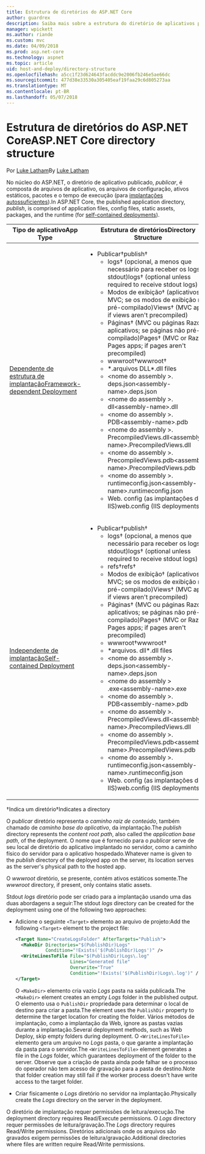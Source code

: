 ```yaml
---
title: Estrutura de diretórios do ASP.NET Core
author: guardrex
description: Saiba mais sobre a estrutura do diretório de aplicativos publicados do ASP.NET Core.
manager: wpickett
ms.author: riande
ms.custom: mvc
ms.date: 04/09/2018
ms.prod: asp.net-core
ms.technology: aspnet
ms.topic: article
uid: host-and-deploy/directory-structure
ms.openlocfilehash: a5cc1f23d624643facddc9e2006fb246e5ae66dc
ms.sourcegitcommit: 477d38e33530a305405eaf19faa29c6d805273aa
ms.translationtype: MT
ms.contentlocale: pt-BR
ms.lasthandoff: 05/07/2018
---
```

# <a name="aspnet-core-directory-structure"></a><span data-ttu-id="8bb73-103">Estrutura de diretórios do ASP.NET Core</span><span class="sxs-lookup"><span data-stu-id="8bb73-103">ASP.NET Core directory structure</span></span>

<span data-ttu-id="8bb73-104">Por [Luke Latham](https://github.com/guardrex)</span><span class="sxs-lookup"><span data-stu-id="8bb73-104">By [Luke Latham](https://github.com/guardrex)</span></span>

<span data-ttu-id="8bb73-105">No núcleo do ASP.NET, o diretório de aplicativo publicado, *publicar*, é composta de arquivos de aplicativo, os arquivos de configuração, ativos estáticos, pacotes e o tempo de execução (para [implantações autossuficientes](/dotnet/core/deploying/#self-contained-deployments-scd)).</span><span class="sxs-lookup"><span data-stu-id="8bb73-105">In ASP.NET Core, the published application directory, *publish*, is comprised of application files, config files, static assets, packages, and the runtime (for [self-contained deployments](/dotnet/core/deploying/#self-contained-deployments-scd)).</span></span>


| <span data-ttu-id="8bb73-106">Tipo de aplicativo</span><span class="sxs-lookup"><span data-stu-id="8bb73-106">App Type</span></span> | <span data-ttu-id="8bb73-107">Estrutura de diretórios</span><span class="sxs-lookup"><span data-stu-id="8bb73-107">Directory Structure</span></span> |
| -------- | ------------------- |
| [<span data-ttu-id="8bb73-108">Dependente de estrutura de implantação</span><span class="sxs-lookup"><span data-stu-id="8bb73-108">Framework-dependent Deployment</span></span>](/dotnet/core/deploying/#framework-dependent-deployments-fdd) | <ul><li><span data-ttu-id="8bb73-109">Publicar&dagger;</span><span class="sxs-lookup"><span data-stu-id="8bb73-109">publish&dagger;</span></span><ul><li><span data-ttu-id="8bb73-110">logs&dagger; (opcional, a menos que necessário para receber os logs de stdout)</span><span class="sxs-lookup"><span data-stu-id="8bb73-110">logs&dagger; (optional unless required to receive stdout logs)</span></span></li><li><span data-ttu-id="8bb73-111">Modos de exibição&dagger; (aplicativos MVC; se os modos de exibição não pré-compilado)</span><span class="sxs-lookup"><span data-stu-id="8bb73-111">Views&dagger; (MVC apps; if views aren't precompiled)</span></span></li><li><span data-ttu-id="8bb73-112">Páginas&dagger; (MVC ou páginas Razor aplicativos; se páginas não pré-compilado)</span><span class="sxs-lookup"><span data-stu-id="8bb73-112">Pages&dagger; (MVC or Razor Pages apps; if pages aren't precompiled)</span></span></li><li><span data-ttu-id="8bb73-113">wwwroot&dagger;</span><span class="sxs-lookup"><span data-stu-id="8bb73-113">wwwroot&dagger;</span></span></li><li><span data-ttu-id="8bb73-114">\*\.arquivos DLL</span><span class="sxs-lookup"><span data-stu-id="8bb73-114">\*\.dll files</span></span></li><li><span data-ttu-id="8bb73-115">\<nome do assembly >. deps.json</span><span class="sxs-lookup"><span data-stu-id="8bb73-115">\<assembly-name>.deps.json</span></span></li><li><span data-ttu-id="8bb73-116">\<nome do assembly >. dll</span><span class="sxs-lookup"><span data-stu-id="8bb73-116">\<assembly-name>.dll</span></span></li><li><span data-ttu-id="8bb73-117">\<nome do assembly >. PDB</span><span class="sxs-lookup"><span data-stu-id="8bb73-117">\<assembly-name>.pdb</span></span></li><li><span data-ttu-id="8bb73-118">\<nome do assembly >. PrecompiledViews.dll</span><span class="sxs-lookup"><span data-stu-id="8bb73-118">\<assembly-name>.PrecompiledViews.dll</span></span></li><li><span data-ttu-id="8bb73-119">\<nome do assembly >. PrecompiledViews.pdb</span><span class="sxs-lookup"><span data-stu-id="8bb73-119">\<assembly-name>.PrecompiledViews.pdb</span></span></li><li><span data-ttu-id="8bb73-120">\<nome do assembly >. runtimeconfig.json</span><span class="sxs-lookup"><span data-stu-id="8bb73-120">\<assembly-name>.runtimeconfig.json</span></span></li><li><span data-ttu-id="8bb73-121">Web. config (as implantações do IIS)</span><span class="sxs-lookup"><span data-stu-id="8bb73-121">web.config (IIS deployments)</span></span></li></ul></li></ul> |
| [<span data-ttu-id="8bb73-122">Independente de implantação</span><span class="sxs-lookup"><span data-stu-id="8bb73-122">Self-contained Deployment</span></span>](/dotnet/core/deploying/#self-contained-deployments-scd) | <ul><li><span data-ttu-id="8bb73-123">Publicar&dagger;</span><span class="sxs-lookup"><span data-stu-id="8bb73-123">publish&dagger;</span></span><ul><li><span data-ttu-id="8bb73-124">logs&dagger; (opcional, a menos que necessário para receber os logs de stdout)</span><span class="sxs-lookup"><span data-stu-id="8bb73-124">logs&dagger; (optional unless required to receive stdout logs)</span></span></li><li><span data-ttu-id="8bb73-125">refs&dagger;</span><span class="sxs-lookup"><span data-stu-id="8bb73-125">refs&dagger;</span></span></li><li><span data-ttu-id="8bb73-126">Modos de exibição&dagger; (aplicativos MVC; se os modos de exibição não pré-compilado)</span><span class="sxs-lookup"><span data-stu-id="8bb73-126">Views&dagger; (MVC apps; if views aren't precompiled)</span></span></li><li><span data-ttu-id="8bb73-127">Páginas&dagger; (MVC ou páginas Razor aplicativos; se páginas não pré-compilado)</span><span class="sxs-lookup"><span data-stu-id="8bb73-127">Pages&dagger; (MVC or Razor Pages apps; if pages aren't precompiled)</span></span></li><li><span data-ttu-id="8bb73-128">wwwroot&dagger;</span><span class="sxs-lookup"><span data-stu-id="8bb73-128">wwwroot&dagger;</span></span></li><li><span data-ttu-id="8bb73-129">\*arquivos. dll</span><span class="sxs-lookup"><span data-stu-id="8bb73-129">\*.dll files</span></span></li><li><span data-ttu-id="8bb73-130">\<nome do assembly >. deps.json</span><span class="sxs-lookup"><span data-stu-id="8bb73-130">\<assembly-name>.deps.json</span></span></li><li><span data-ttu-id="8bb73-131">\<nome do assembly > .exe</span><span class="sxs-lookup"><span data-stu-id="8bb73-131">\<assembly-name>.exe</span></span></li><li><span data-ttu-id="8bb73-132">\<nome do assembly >. PDB</span><span class="sxs-lookup"><span data-stu-id="8bb73-132">\<assembly-name>.pdb</span></span></li><li><span data-ttu-id="8bb73-133">\<nome do assembly >. PrecompiledViews.dll</span><span class="sxs-lookup"><span data-stu-id="8bb73-133">\<assembly-name>.PrecompiledViews.dll</span></span></li><li><span data-ttu-id="8bb73-134">\<nome do assembly >. PrecompiledViews.pdb</span><span class="sxs-lookup"><span data-stu-id="8bb73-134">\<assembly-name>.PrecompiledViews.pdb</span></span></li><li><span data-ttu-id="8bb73-135">\<nome do assembly >. runtimeconfig.json</span><span class="sxs-lookup"><span data-stu-id="8bb73-135">\<assembly-name>.runtimeconfig.json</span></span></li><li><span data-ttu-id="8bb73-136">Web. config (as implantações do IIS)</span><span class="sxs-lookup"><span data-stu-id="8bb73-136">web.config (IIS deployments)</span></span></li></ul></li></ul> |

<span data-ttu-id="8bb73-137">&dagger;Indica um diretório</span><span class="sxs-lookup"><span data-stu-id="8bb73-137">&dagger;Indicates a directory</span></span>

<span data-ttu-id="8bb73-138">O *publicar* diretório representa o *caminho raiz de conteúdo*, também chamado de *caminho base do aplicativo*, da implantação.</span><span class="sxs-lookup"><span data-stu-id="8bb73-138">The *publish* directory represents the *content root path*, also called the *application base path*, of the deployment.</span></span> <span data-ttu-id="8bb73-139">O nome que é fornecido para o *publicar* serve de seu local de diretório do aplicativo implantado no servidor, como a caminho físico do servidor para o aplicativo hospedado.</span><span class="sxs-lookup"><span data-stu-id="8bb73-139">Whatever name is given to the *publish* directory of the deployed app on the server, its location serves as the server's physical path to the hosted app.</span></span>

<span data-ttu-id="8bb73-140">O *wwwroot* diretório, se presente, contém ativos estáticos somente.</span><span class="sxs-lookup"><span data-stu-id="8bb73-140">The *wwwroot* directory, if present, only contains static assets.</span></span>

<span data-ttu-id="8bb73-141">Stdout *logs* diretório pode ser criado para a implantação usando uma das duas abordagens a seguir:</span><span class="sxs-lookup"><span data-stu-id="8bb73-141">The stdout *logs* directory can be created for the deployment using one of the following two approaches:</span></span>

* <span data-ttu-id="8bb73-142">Adicione o seguinte `<Target>` elemento ao arquivo de projeto:</span><span class="sxs-lookup"><span data-stu-id="8bb73-142">Add the following `<Target>` element to the project file:</span></span>

   ```xml
   <Target Name="CreateLogsFolder" AfterTargets="Publish">
     <MakeDir Directories="$(PublishDir)Logs" 
              Condition="!Exists('$(PublishDir)Logs')" />
     <WriteLinesToFile File="$(PublishDir)Logs\.log" 
                       Lines="Generated file" 
                       Overwrite="True" 
                       Condition="!Exists('$(PublishDir)Logs\.log')" />
   </Target>
   ```

   <span data-ttu-id="8bb73-143">O `<MakeDir>` elemento cria vazio *Logs* pasta na saída publicada.</span><span class="sxs-lookup"><span data-stu-id="8bb73-143">The `<MakeDir>` element creates an empty *Logs* folder in the published output.</span></span> <span data-ttu-id="8bb73-144">O elemento usa o `PublishDir` propriedade para determinar o local de destino para criar a pasta.</span><span class="sxs-lookup"><span data-stu-id="8bb73-144">The element uses the `PublishDir` property to determine the target location for creating the folder.</span></span> <span data-ttu-id="8bb73-145">Vários métodos de implantação, como a implantação da Web, ignore as pastas vazias durante a implantação.</span><span class="sxs-lookup"><span data-stu-id="8bb73-145">Several deployment methods, such as Web Deploy, skip empty folders during deployment.</span></span> <span data-ttu-id="8bb73-146">O `<WriteLinesToFile>` elemento gera um arquivo no *Logs* pasta, o que garante a implantação da pasta para o servidor.</span><span class="sxs-lookup"><span data-stu-id="8bb73-146">The `<WriteLinesToFile>` element generates a file in the *Logs* folder, which guarantees deployment of the folder to the server.</span></span> <span data-ttu-id="8bb73-147">Observe que a criação de pasta ainda pode falhar se o processo do operador não tem acesso de gravação para a pasta de destino.</span><span class="sxs-lookup"><span data-stu-id="8bb73-147">Note that folder creation may still fail if the worker process doesn't have write access to the target folder.</span></span>

* <span data-ttu-id="8bb73-148">Criar fisicamente o *Logs* diretório no servidor na implantação.</span><span class="sxs-lookup"><span data-stu-id="8bb73-148">Physically create the *Logs* directory on the server in the deployment.</span></span>

<span data-ttu-id="8bb73-149">O diretório de implantação requer permissões de leitura/execução.</span><span class="sxs-lookup"><span data-stu-id="8bb73-149">The deployment directory requires Read/Execute permissions.</span></span> <span data-ttu-id="8bb73-150">O *Logs* directory requer permissões de leitura/gravação.</span><span class="sxs-lookup"><span data-stu-id="8bb73-150">The *Logs* directory requires Read/Write permissions.</span></span> <span data-ttu-id="8bb73-151">Diretórios adicionais onde os arquivos são gravados exigem permissões de leitura/gravação.</span><span class="sxs-lookup"><span data-stu-id="8bb73-151">Additional directories where files are written require Read/Write permissions.</span></span>
